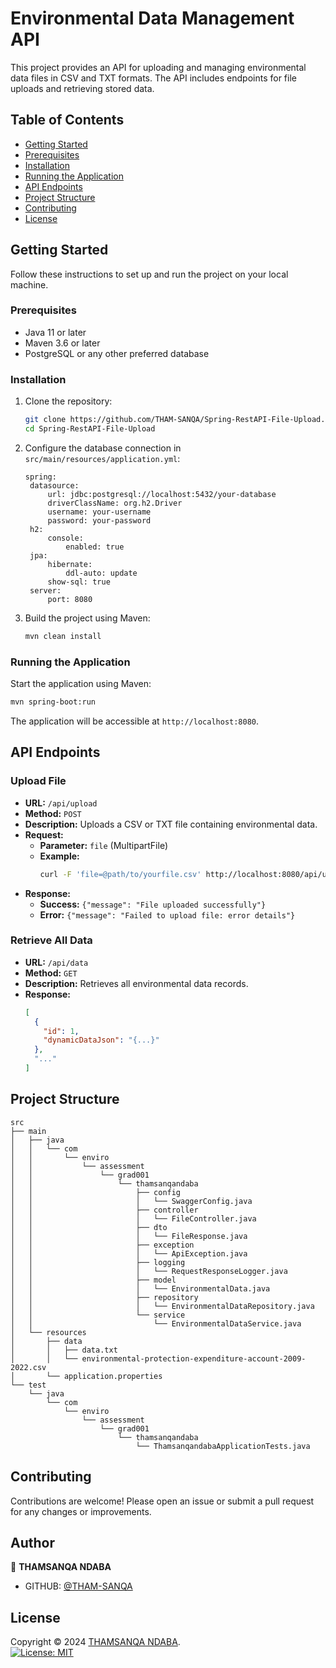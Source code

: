 # Environmental Data Management API

This project provides an API for uploading and managing environmental data files in CSV and TXT formats. The API includes endpoints for file uploads and retrieving stored data.

## Table of Contents

- [Getting Started](#getting-started)
- [Prerequisites](#prerequisites)
- [Installation](#installation)
- [Running the Application](#running-the-application)
- [API Endpoints](#api-endpoints)
- [Project Structure](#project-structure)
- [Contributing](#contributing)
- [License](#license)

## Getting Started

Follow these instructions to set up and run the project on your local machine.

### Prerequisites

- Java 11 or later
- Maven 3.6 or later
- PostgreSQL or any other preferred database

### Installation

1. Clone the repository:
   ```bash
   git clone https://github.com/THAM-SANQA/Spring-RestAPI-File-Upload.git
   cd Spring-RestAPI-File-Upload
   ```

2. Configure the database connection in `src/main/resources/application.yml`:
   ```properties
   spring:
    datasource:
        url: jdbc:postgresql://localhost:5432/your-database
        driverClassName: org.h2.Driver
        username: your-username
        password: your-password
    h2:
        console:
            enabled: true
    jpa:
        hibernate:
            ddl-auto: update
        show-sql: true
    server:
        port: 8080

   ```

3. Build the project using Maven:
   ```bash
   mvn clean install
   ```

### Running the Application

Start the application using Maven:
```bash
mvn spring-boot:run
```

The application will be accessible at `http://localhost:8080`.

## API Endpoints

### Upload File

- **URL:** `/api/upload`
- **Method:** `POST`
- **Description:** Uploads a CSV or TXT file containing environmental data.
- **Request:**
    - **Parameter:** `file` (MultipartFile)
    - **Example:**
      ```bash
      curl -F 'file=@path/to/yourfile.csv' http://localhost:8080/api/upload
      ```
- **Response:**
    - **Success:** `{"message": "File uploaded successfully"}`
    - **Error:** `{"message": "Failed to upload file: error details"}`

### Retrieve All Data

- **URL:** `/api/data`
- **Method:** `GET`
- **Description:** Retrieves all environmental data records.
- **Response:**
  ```json
  [
    {
      "id": 1,
      "dynamicDataJson": "{...}"
    },
    "..."
  ]
  ```

## Project Structure

```
src
├── main
│   ├── java
│   │   └── com
│   │       └── enviro
│   │           └── assessment
│   │               └── grad001
│   │                   └── thamsanqandaba
│   │                       ├── config
│   │                       │   └── SwaggerConfig.java
│   │                       ├── controller
│   │                       │   └── FileController.java
│   │                       ├── dto
│   │                       │   └── FileResponse.java
│   │                       ├── exception
│   │                       │   └── ApiException.java
│   │                       ├── logging
│   │                       │   └── RequestResponseLogger.java
│   │                       ├── model
│   │                       │   └── EnvironmentalData.java
│   │                       ├── repository
│   │                       │   └── EnvironmentalDataRepository.java
│   │                       └── service
│   │                           └── EnvironmentalDataService.java
│   └── resources
│       ├── data
│       │   ├── data.txt
│       │   └── environmental-protection-expenditure-account-2009-2022.csv   
│       └── application.properties
└── test
    └── java
        └── com
            └── enviro
                └── assessment
                    └── grad001
                        └── thamsanqandaba
                            └── ThamsanqandabaApplicationTests.java
```

## Contributing

Contributions are welcome! Please open an issue or submit a pull request for any changes or improvements.

## Author

👤 **THAMSANQA NDABA**
- GITHUB: [@THAM-SANQA](https://github.com/THAM-SANQA)

## License

Copyright © 2024 [THAMSANQA NDABA](https://github.com/THAM-SANQA).<br />
[![License: MIT](https://img.shields.io/badge/License-MIT-yellow.svg)](https://opensource.org/licenses/MIT)